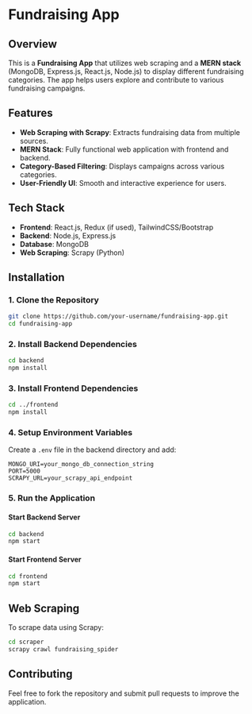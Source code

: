 # Fundraising App

## Overview
This is a **Fundraising App** that utilizes web scraping and a **MERN stack** (MongoDB, Express.js, React.js, Node.js) to display different fundraising categories. The app helps users explore and contribute to various fundraising campaigns.

## Features
- **Web Scraping with Scrapy**: Extracts fundraising data from multiple sources.
- **MERN Stack**: Fully functional web application with frontend and backend.
- **Category-Based Filtering**: Displays campaigns across various categories.
- **User-Friendly UI**: Smooth and interactive experience for users.

## Tech Stack
- **Frontend**: React.js, Redux (if used), TailwindCSS/Bootstrap
- **Backend**: Node.js, Express.js
- **Database**: MongoDB
- **Web Scraping**: Scrapy (Python)

## Installation
### 1. Clone the Repository
```bash
git clone https://github.com/your-username/fundraising-app.git
cd fundraising-app
```

### 2. Install Backend Dependencies
```bash
cd backend
npm install
```

### 3. Install Frontend Dependencies
```bash
cd ../frontend
npm install
```

### 4. Setup Environment Variables
Create a `.env` file in the backend directory and add:
```env
MONGO_URI=your_mongo_db_connection_string
PORT=5000
SCRAPY_URL=your_scrapy_api_endpoint
```

### 5. Run the Application
#### Start Backend Server
```bash
cd backend
npm start
```
#### Start Frontend Server
```bash
cd frontend
npm start
```

## Web Scraping
To scrape data using Scrapy:
```bash
cd scraper
scrapy crawl fundraising_spider
```

## Contributing
Feel free to fork the repository and submit pull requests to improve the application.



